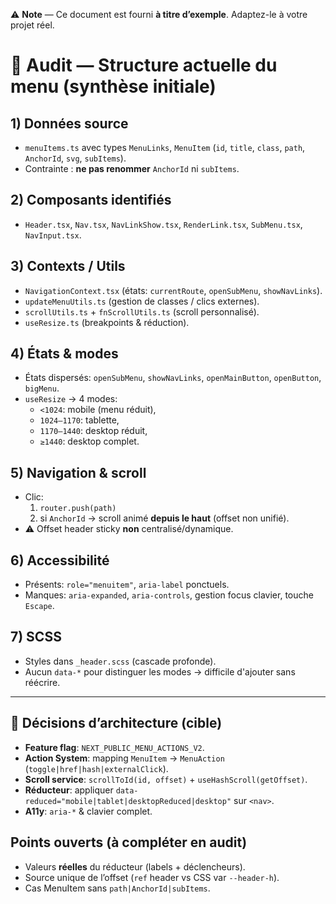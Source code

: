 ⚠️ **Note** — Ce document est fourni **à titre d’exemple**. Adaptez-le à votre projet réel.

# 📘 Audit — Structure actuelle du menu (synthèse initiale)

## 1) Données source
- `menuItems.ts` avec types `MenuLinks`, `MenuItem` (`id`, `title`, `class`, `path`, `AnchorId`, `svg`, `subItems`).
- Contrainte : **ne pas renommer** `AnchorId` ni `subItems`.

## 2) Composants identifiés
- `Header.tsx`, `Nav.tsx`, `NavLinkShow.tsx`, `RenderLink.tsx`, `SubMenu.tsx`, `NavInput.tsx`.

## 3) Contexts / Utils
- `NavigationContext.tsx` (états: `currentRoute`, `openSubMenu`, `showNavLinks`).
- `updateMenuUtils.ts` (gestion de classes / clics externes).
- `scrollUtils.ts` + `fnScrollUtils.ts` (scroll personnalisé).
- `useResize.ts` (breakpoints & réduction).

## 4) États & modes
- États dispersés: `openSubMenu`, `showNavLinks`, `openMainButton`, `openButton`, `bigMenu`.
- `useResize` → 4 modes:
  - `<1024`: mobile (menu réduit),
  - `1024–1170`: tablette,
  - `1170–1440`: desktop réduit,
  - `≥1440`: desktop complet.

## 5) Navigation & scroll
- Clic:
  1) `router.push(path)`
  2) si `AnchorId` → scroll animé **depuis le haut** (offset non unifié).
- ⚠ Offset header sticky **non** centralisé/dynamique.

## 6) Accessibilité
- Présents: `role="menuitem"`, `aria-label` ponctuels.
- Manques: `aria-expanded`, `aria-controls`, gestion focus clavier, touche `Escape`.

## 7) SCSS
- Styles dans `_header.scss` (cascade profonde).
- Aucun `data-*` pour distinguer les modes → difficile d'ajouter sans réécrire.

---

## 📌 Décisions d’architecture (cible)
- **Feature flag**: `NEXT_PUBLIC_MENU_ACTIONS_V2`.
- **Action System**: mapping `MenuItem` → `MenuAction` (`toggle|href|hash|externalClick`).
- **Scroll service**: `scrollToId(id, offset)` + `useHashScroll(getOffset)`.
- **Réducteur**: appliquer `data-reduced="mobile|tablet|desktopReduced|desktop"` sur `<nav>`.
- **A11y**: `aria-*` & clavier complet.

## Points ouverts (à compléter en audit)
- Valeurs **réelles** du réducteur (labels + déclencheurs).
- Source unique de l’offset (`ref` header vs CSS var `--header-h`).
- Cas MenuItem sans `path|AnchorId|subItems`.

